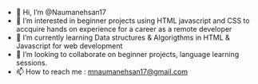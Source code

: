 - 👋 Hi, I’m @Naumanehsan17
- 👀 I’m interested in beginner projects using HTML javascript and CSS to accquire hands on experience for a career as a remote developer
- 🌱 I’m currently learning  Data structures & Algorigthms in HTML & Javascript for web development
- 💞️ I’m looking to collaborate on beginner projects, language learning sessions.
- 📫 How to reach me : mnaumanehsan17@gmail.com

<!---
Naumanehsan17/Naumanehsan17 is a ✨ special ✨ repository because its `README.md` (this file) appears on your GitHub profile.
You can click the Preview link to take a look at your changes.
--->
